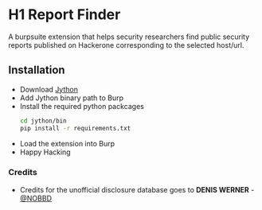 # H1 Report Finder

A burpsuite extension that helps security researchers find public security reports published on Hackerone corresponding to the selected host/url.

## Installation

  - Download [Jython](https://www.jython.org/download)
  - Add Jython binary path to Burp
  - Install the required python packcages
     ```sh
     cd jython/bin
     pip install -r requirements.txt
     ```
  - Load the extension into Burp
  - Happy Hacking

### Credits 
* Credits for the unofficial disclosure database goes to **DENIS WERNER** - [@NOBBD](https://twitter.com/nobbd?lang=en)





